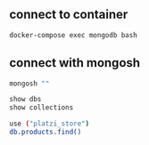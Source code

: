## connect to container

```sh
docker-compose exec mongodb bash
```


## connect with mongosh

```sh
mongosh ""
```


```sh
show dbs
show collections
```

```sh
use ("platzi_store")
db.products.find()
```






